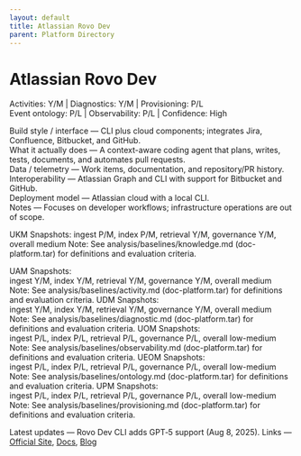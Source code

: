 ```yaml
---
layout: default
title: Atlassian Rovo Dev
parent: Platform Directory
---
```


# Atlassian Rovo Dev

Activities: Y/M | Diagnostics: Y/M | Provisioning: P/L  
Event ontology: P/L | Observability: P/L | Confidence: High

Build style / interface — CLI plus cloud components; integrates Jira, Confluence, Bitbucket, and GitHub.  
What it actually does — A context-aware coding agent that plans, writes, tests, documents, and automates pull requests.  
Data / telemetry — Work items, documentation, and repository/PR history.  
Interoperability — Atlassian Graph and CLI with support for Bitbucket and GitHub.  
Deployment model — Atlassian cloud with a local CLI.  
Notes — Focuses on developer workflows; infrastructure operations are out of scope.

UKM Snapshots: 
ingest P/M, index P/M, retrieval Y/M, governance Y/M, overall medium
Note:   See analysis/baselines/knowledge.md (doc-platform.tar) for definitions and evaluation criteria.

UAM Snapshots:   
ingest Y/M, index Y/M, retrieval Y/M, governance Y/M, overall medium
Note:   See analysis/baselines/activity.md (doc-platform.tar) for definitions and evaluation criteria.
UDM Snapshots:   
ingest Y/M, index Y/M, retrieval Y/M, governance Y/M, overall medium
Note:   See analysis/baselines/diagnostic.md (doc-platform.tar) for definitions and evaluation criteria.
UOM Snapshots:   
ingest P/L, index P/L, retrieval P/L, governance P/L, overall low-medium
Note:   See analysis/baselines/observability.md (doc-platform.tar) for definitions and evaluation criteria.
UEOM Snapshots:   
ingest P/L, index P/L, retrieval P/L, governance P/L, overall low-medium
Note:   See analysis/baselines/ontology.md (doc-platform.tar) for definitions and evaluation criteria.
UPM Snapshots:   
ingest P/L, index P/L, retrieval P/L, governance P/L, overall low-medium
Note:   See analysis/baselines/provisioning.md (doc-platform.tar) for definitions and evaluation criteria.

Latest updates — Rovo Dev CLI adds GPT‑5 support (Aug 8, 2025).
Links — [Official Site](https://www.atlassian.com/software/rovo-dev), [Docs](https://support.atlassian.com/rovo/docs/use-rovo-dev-cli/), [Blog](https://www.atlassian.com/blog/announcements/rovo-dev-cli-with-gpt5)
